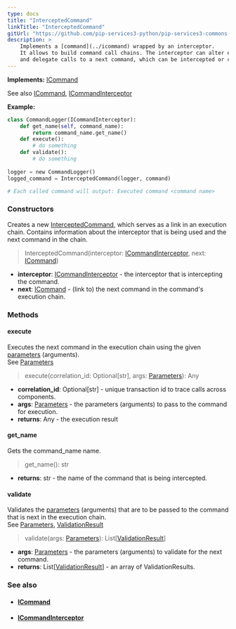 ```yaml
---
type: docs
title: "InterceptedCommand"
linkTitle: "InterceptedCommand"
gitUrl: "https://github.com/pip-services3-python/pip-services3-commons-python"
description: > 
    Implements a [command](../icommand) wrapped by an interceptor.
    It allows to build command call chains. The interceptor can alter execution
    and delegate calls to a next command, which can be intercepted or concrete.
---
```


**Implements:** [ICommand](../icommand)

See also [ICommand](../icommand), [ICommandInterceptor](../icommand_interceptor)

**Example:**

```python
class CommandLogger(ICommandInterceptor):
    def get_name(self, command_name):
        return command_name.get_name()
    def execute():
        # do something
    def validate():
        # do something
   
logger = new CommandLogger()
logged_command = InterceptedCommand(logger, command)

# Each called command will output: Executed command <command name>

```

### Constructors
Creates a new [InterceptedCommand](), which serves as a link in an execution chain. Contains information 
about the interceptor that is being used and the next command in the chain.

> InterceptedCommand(interceptor: [ICommandInterceptor](../icommand_interceptor), next: [ICommand](../icommand))

- **interceptor**: [ICommandInterceptor](../icommand_interceptor) - the interceptor that is intercepting the command.
- **next**: [ICommand](../icommand) - (link to) the next command in the command's execution chain.


### Methods

#### execute
Executes the next command in the execution chain using the given [parameters](../../run/parameters) (arguments).  
See [Parameters](../../run/parameters)

> execute(correlation_id: Optional[str], args: [Parameters](../../run/parameters)): Any

- **correlation_id**: Optional[str] - unique transaction id to trace calls across components.
- **args**: [Parameters](../../run/parameters) - the parameters (arguments) to pass to the command for execution.
- **returns**: Any - the execution result

#### get_name
Gets the command_name name.

> get_name(): str

- **returns**: str - the name of the command that is being intercepted.


#### validate
Validates the [parameters](../../run/parameters) (arguments) that are to be passed to the command that is next 
in the execution chain.  
See [Parameters](../../run/parameters), [ValidationResult](../../validate/validation_result)

> validate(args: [Parameters](../../run/parameters)): List[[ValidationResult](../../validate/validation_result)]

- **args**: [Parameters](../../run/parameters) - the parameters (arguments) to validate for the next command.
- **returns**: List[[ValidationResult](../../validate/validation_result)] - an array of ValidationResults.


### See also
- #### [ICommand](../icommand)
- #### [ICommandInterceptor](../icommand_interceptor)